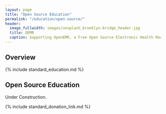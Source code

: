 ```yaml
---
layout: page
title: "Open Source Education"
permalink: "/education/open-source/"
header:
  image_fullwidth: images/unsplash_brooklyn-bridge_header.jpg
  title: OEMR
  caption: Supporting OpenEMR, a Free Open Source Electronic Health Record
---
```


## Overview
{% include standard_education.md %}

## Open Source Education
Under Construction.

{% include standard_donation_link.md %}
